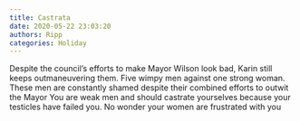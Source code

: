 ```yaml
---
title: Castrata
date: 2020-05-22 23:03:20
authors: Ripp
categories: Holiday
---
```


 Despite the council’s efforts to make Mayor Wilson look bad, Karin still keeps outmaneuvering them.    Five wimpy men against one strong woman.   These men are constantly shamed despite their combined efforts to outwit the Mayor 
You are weak men and should castrate yourselves because your testicles have failed you.  No wonder your women are frustrated with you